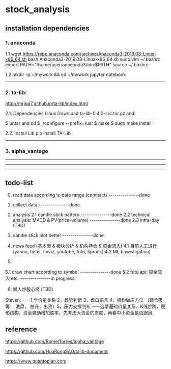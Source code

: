 # stock_analysis

## installation dependencies

### 1. anaconda

1.1
wget  https://repo.anaconda.com/archive/Anaconda3-2019.03-Linux-x86_64.sh
bash  Anaconda3-2019.03-Linux-x86_64.sh
sudo vim ~/.bashrc
export PATH="/home/user/anaconda3/bin:$PATH"
source ~/.bashrc

1.2
mkdir -p ~/mywork && cd ~/mywork
jupyter notebook

---------------------------------------------------------------------

### 2. ta-lib:
http://mrjbq7.github.io/ta-lib/index.html

2.1. Dependencies
Linux
Download ta-lib-0.4.0-src.tar.gz and:

$ untar and cd
$ ./configure --prefix=/usr
$ make
$ sudo make install

2.2. install Lib
pip install TA-Lib

---------------------------------------------------------------------

### 3. alpha_vantage

---------------------------------------------------------------------


---------------------------------------------------------------------


---------------------------------------------------------------------

## todo-list
0. read data according to date range (compact) ---------------done
1. collect data ---------------done

2. analysis
2.1 candle stick pattern ---------------done
2.2 technical analysis: MACD & PV(price-volume) ---------------done
2.3 intra-day (TBD)

3. candle stick plot better ---------------done

4. news feed (基本面 & 板块分析 & 机构持仓 & 资金流入)
4.1 目前人工进行 (yahoo, fintel, finviz, youtube, futu, tiprank)
4.2 ML (investigation)

5.
5.1 draw chart according to symbol ---------------done
5.2 futu api: 资金流入 etc. ---------------in progress

6. 懒人炒股心经 (TBD)

Steven:
----1,学价量关系 2，趋势判断 3，盘口语言 4，机构做庄方法 （建仓吸筹， 洗盘， 拉升，出货）5，压力支撑判断
----选票基础价量关系，K线位阶，图形结构，资金辅助增加胜率，先考虑大资金的态度，再看中小资金是否跟风


## reference

https://github.com/RomelTorres/alpha_vantage

https://github.com/HuaRongSAO/talib-document

https://www.quantopian.com